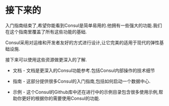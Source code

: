 # 接下来的

入门指南结束了,希望你能看到Consul是简单易用的.他拥有一些强大的功能.我们在这个指南里覆盖了所有这些功能的基础.

Consul采用对运维和开发者友好的方式进行设计,让它完美的适用于现代的弹性基础设施.

接下来可以使用这些资源做更深入的了解.

* 文档 - 文档是更深入的Consul功能参考.包括Consul内部操作的技术细节
* 指南 - 这部分提供很多Consul的入门指南,包括如何启动一个数据中心.

* 示例 - 这个Consul的Github库中还在进行中的示例目录包含很多使用示例,帮助你更好的根据你的需要使用Consul的功能.



